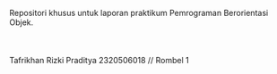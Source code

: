 Repositori khusus untuk laporan praktikum Pemrograman Berorientasi Objek.
<br>
<br>
<br>
<br>
Tafrikhan Rizki Praditya
2320506018 // Rombel 1
